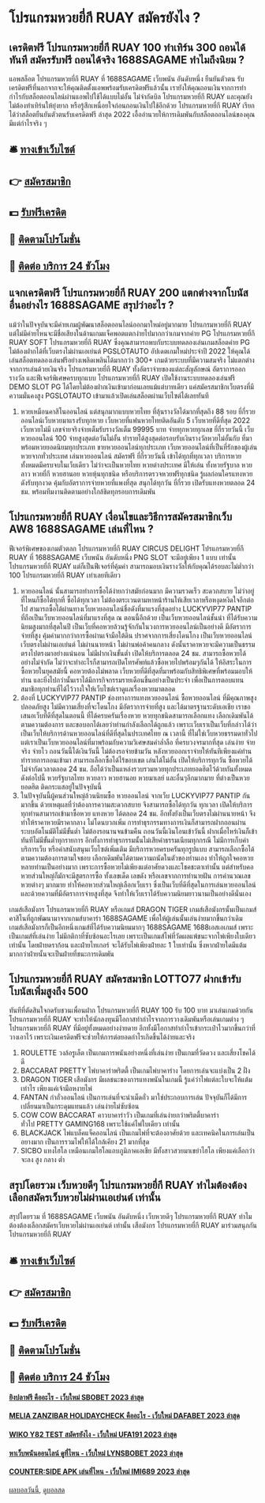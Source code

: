 # โปรแกรมหวยยี่กี RUAY สมัครยังไง ?
## เครดิตฟรี โปรแกรมหวยยี่กี RUAY 100 ทำเทิร์น 300 ถอนได้ทันที สมัครรับฟรี ถอนได้จริง 1688SAGAME ทำไมถึงนิยม ?
แอพสล็อต โปรแกรมหวยยี่กี RUAY ที่ 1688SAGAME เว็บพนัน อันดับหนึ่ง ยืนยันตัวตน รับเครดิตฟรีที่นอกจากจะให้คุณติดตั้งแอพพร้อมรับเครดิตฟรีแล้วนั้น เรายังให้คุณถอนเงินจากการทำกำไรกับสล็อตออนไลน์ผ่านแอพไปใช้ได้แบบไม่อั้น ไม่จำกัดบิล โปรแกรมหวยยี่กี RUAY และคุณยังไม่ต้องทำเทิร์นให้ยุ่งยาก หรือรู้สึกเหนื่อยใจก่อนถอนเงินไปใช้อีกด้วย โปรแกรมหวยยี่กี RUAY เรียกได้ว่าสล็อตยืนยันตัวตนรับเครดิตฟรี ล่าสุด 2022 เอื้ออำนวยให้การเดิมพันกับสล็อตออนไลน์ของคุณมีแต่กำไรจริง ๆ

## 🛎 [ทางเข้าเว็บไซต์](https://bit.ly/3SdLNi2)
## 👉 [สมัครสมาชิก](https://bit.ly/3SdLNi2)
## 💵 [รับฟรีเครดิต](https://bit.ly/3dyRKHj)
## 👑 [ติดตามโปรโมชั่น](https://bit.ly/3dyRKHj)
## 📱 [ติดต่อ บริการ 24 ชัวโมง](https://bit.ly/3dyRKHj)

## แจกเครดิตฟรี โปรแกรมหวยยี่กี RUAY 200 แตกต่างจากโบนัสอื่นอย่างไร 1688SAGAME สรุปว่าอะไร ?
แม้ว่าในปัจจุบันจะมีค่ายเกมผู้พัฒนาสล็อตออนไลน์ออกมาใหม่อยู่มากมาย โปรแกรมหวยยี่กี RUAY แต่ไม่มีค่ายไหนจะมีชื่อเสียงในด้านเกมแจ็คพอตแตกง่ายไปมากกว่าเกมจากค่าย PG โปรแกรมหวยยี่กี RUAY SOFT โปรแกรมหวยยี่กี RUAY ซึ่งคุณสามารถพบกับระบบทดลองเล่นเกมสล็อตค่าย PG ไม่ต้องฝากได้ที่เว็บตรงไม่ผ่านเอเย่นต์ PGSLOTAUTO อัปเดตเกมใหม่ประจำปี 2022 ให้คุณได้เล่นสล็อตทดลองเล่นฟรีอย่างเพลิดเพลินได้มากกว่า 300+ เกมด้วยระบบที่มีความสมจริง ไม่แตกต่างจากการเล่นด้วยเงินจริง โปรแกรมหวยยี่กี RUAY ทั้งอัตราจ่ายของแต่ละสัญลักษณ์ อัตราการออกรางวัล และฟีเจอร์พิเศษครบทุกแบบ โปรแกรมหวยยี่กี RUAY เปิดใช้งานระบบทดลองเล่นฟรี DEMO SLOT PG ได้โดยไม่ต้องฝากเงินเข้ามาก่อนเลยแม้แต่บาทเดียว แค่สมัครสมาชิกเว็บตรงที่มีความมั่นคงสูง PGSLOTAUTO เข้ามาแล้วเปิดเล่นสล็อตผ่านเว็บไซต์ได้เลยทันที
1. หวยเหมือนคาสิโนออนไลน์ แต่สนุกมากแบบหวยไทย ที่ลุ้นรางวัลได้มากที่สุดถึง 88 รอบ ยี่กี่รวยออนไลน์เว็บหวยมาแรงรับทุกหวย เว็บหวยที่แฟนหวยไทยติดอันดับ 5 เว็บหวยที่ดีที่สุด 2022 เว็บหวยไม่มี เลขจ่ายจริงจ่ายเต็มรับรางวัลเต็ม 99995 บาท จ่ายทุกหวยทุกเลข ยี่กี่รวยวันนี้ เว็บหวยออนไลน์ 100 จ่ายสูงสุดต่อวันไม่อั้น ทำรายได้สูงสุดต่อรอบรับเงินรางวัลหวยไม่อั้นกับ ที่มาพร้อมหวยยอดนิยมทุกประเภท ขายหวยออนไลน์ทุกประเภท เว็บหวยออนไลน์ที่เป็นที่รักของผู้เล่นหวยจากทั่วประเทศ เล่นหวยออนไลน์ สมัครฟรี ยี่กี่รวยวันนี้ เข้าได้ทุกที่ทุกเวลา บริการหวยทั้งหมดมีครบจบในเว็บเดียว ไม่ว่าจะเป็นหวยไทย หวยต่างประเทศ มีให้เล่น ทั้งหวยรัฐบาล หวยลาว หวยยี่กี หวยฮานอย หวยหุ้นทุกชนิด หรือบริการตรวจหวยฟรีทุกชนิด รู้ผลก่อนใครแทงหวยดังรับทุกงวด คุ้มกับอัตราการจ่ายหวยที่แพงที่สุด สนุกได้ทุกวัน ยี่กี่รวย เปิดรับแทงหวยตลอด 24 ชม. พร้อมทีมงานติดตามอย่างใกล้ชิดทุกรอบการเดิมพัน

## โปรแกรมหวยยี่กี RUAY เงื่อนไขและวิธีการสมัครสมาชิกเว็บ AW8 1688SAGAME เล่นที่ไหน ?
ฟีเจอร์พิเศษของเกมตัวตลก โปรแกรมหวยยี่กี RUAY CIRCUS DELIGHT โปรแกรมหวยยี่กี RUAY ที่ 1688SAGAME เว็บพนัน อันดับหนึ่ง PNG SLOT จะมีอยู่เพียง 1 แบบ เท่านั้น โปรแกรมหวยยี่กี RUAY แต่ก็เป็นฟีเจอร์ที่คุ้มค่า สามารถมอบเงินรางวัลให้กับคุณได้รอบละไม่ต่ำกว่า 100 โปรแกรมหวยยี่กี RUAY เท่าเลยทีเดียว
1. หวยออนไลน์ นั้นสามารถทำการซื้อได้ง่ายกว่าสมัยก่อนมาก มีความรวดเร็ว สะดวกสบาย ไม่ว่าอยู่ที่ไหนก็ซื้อได้ทุกที่ ซื้อได้ทุกเวลา ไม่ต้องตระเวนตามหาหน้าร้านให้เสียเวลาหรือหงุดหงิดใจอีกต่อไป สามารถซื้อได้ผ่านทางเว็บหวยออนไลน์ชื่อดังที่มาแรงที่สุดอย่าง LUCKYVIP77 PANTIP ที่ถือเป็นเว็บหวยออนไลน์ที่มาแรงที่สุด ณ ตอนนี้อีกด้วย เป็นเว็บหวยออนไลน์ชั้นนำ ที่ได้รับความนิยมสูงมากที่สุดในปี เป็นเว็บที่คอหวยล้วนรู้จักกันในวงการหวยออนไลน์เป็นอย่างดี มีอัตราการจ่ายที่สูง คุ้มค่ามากกว่าการซื้อผ่านเจ้ามือใต้ดิน ปราศจากการเสี่ยงโดนโกง เป็นเว็บหวยออนไลน์เว็บตรงไม่ผ่านเอเย่นต์ ไม่ผ่านนายหน้า ไม่ผ่านพ่อค้าคนกลาง ดังนั้นราคาหวยจะมีความเป็นธรรม ตรงไปตรงมาอย่างแน่นอน ไม่มีฝากเงินขั้นต่ำ เปิดให้บริการตลอด 24 ชม. สามารถซื้อหวยได้อย่างไม่จำกัด ไม่ว่าจะทำอะไรก็สามารถเปิดโทรศัพท์แล้วซื้อหวยไปพร้อมๆกันได้ ให้อิสระในการซื้อหวยในยุคสมัยนี้ คอหวยต้องไม่พลาด เว็บหวยที่ดีที่สุดที่มาพร้อมกับสิทธิพิเศษที่พร้อมมอบให้ท่าน และยิ่งไปกว่านั้นเราได้มีการกิจกรรมรายเดือนขึ้นอย่างเป็นประจำ เพื่อเป็นการตอบแทนสมาชิกทุกท่านที่ได้ไว้วางใจให้เว็บไซต์เราดูแลเรื่องหวยมาตลอด
2. ต้องที่ LUCKYVIP77 PANTIP ช่องทางการแทงหวยออนไลน์ ซื้อหวยออนไลน์ ที่มีคุณภาพสูง ปลอดภัยสูง ไม่มีความเสี่ยงที่จะโดนโกง มีอัตราการจ่ายที่สูง และได้มาตรฐานระดับเอเชีย เราขอเสนอเว็บที่ดีที่สุดในตอนนี้ ที่ได้ครบครันเรื่องหวย หวยทุกชนิดสามารถเลือกแทง เลือกเดิมพันได้ตามความต้องการ และขอบอกได้เลยว่าท่านกำลังเลือกได้ถูกแล้ว เพราะเว็บเราเป็นเว็บที่กล่าวได้ว่า เป็นเว็บให้บริการด้านหวยออนไลน์ที่ดีที่สุดในประเทศไทย ณ เวลานี้ ที่ไม่ใช่เว็บหวยธรรมดาทั่วไป แต่เราเป็นเว็บหวยออนไลน์ที่มาพร้อมกับความวิเศษสมคำล่ำลือ ที่ครบวงจรมากที่สุด เล่นง่าย จ่ายจริง จ่ายไว ถอนวันนี้ได้เงินวันนี้ ไม่ต้องรอจ่ายข้ามวัน หลังหวยออกเราจ่ายให้ทันทีเพียงแค่ท่านทำรายการถอนเข้ามา สามารถเลือกซื้อได้ไร้ขอบเขต เล่นได้ไม่อั้น เปิดให้บริการทุกวัน ซื้อหวยได้ไม่จำกัดเวลาตลอด 24 ชม. ถือได้ว่าเป็นแหล่งรวบรวมหวยทุกประเภทยอดฮิตไว้ด้วยกันทั้งหมดดังต่อไปนี้ หวยรัฐบาลไทย หวยลาว หวยฮานอย หวยมาเลย์ และอื่นๆอีกมากมาย ที่ต่างเป็นหวยยอดฮิต ติดกระแสอยู่ในปัจจุบันนี้
3. ในปัจจุบันนี้ผู้คนส่วนใหญ่ล้วนนิยมซื้อ หวยออนไลน์ จากเว็บ LUCKYVIP77 PANTIP กันมากขึ้น ด้วยเหตุผลที่ว่าต้องการความสะดวกสบาย จึงสามารถซื้อได้ทุกวัน ทุกเวลา เปิดให้บริการทุกท่านสามารถเข้ามาซื้อหวย แทงหวย ได้ตลอด 24 ชม. อีกทั้งยังเป็นเว็บตรงไม่ผ่านนายหน้า จึงทำให้ราคาหวยมีราคากลาง ไม่โดนบวกเพิ่ม การทำธุรกรรมทางการเงินก็สามารถฝากถอนผ่านระบบอัตโนมัติไม่มีขั้นต่ำ ไม่ต้องรอนานจนข้ามคืน ถอนวันนี้เงินโอนเข้าวันนี้ ฝากเมื่อไหร่เงินก็เข้าทันทีไม่มีขั้นต่ำทุกรายการ อีกทั้งการทำธุรกรรมนั้นไม่เสียค่าธรรมเนียมทุกกรณี ไม่มีการเก็บค่าบริการเว็บ หรือค่าสนับสนุนเว็บไซต์เพิ่มเติม มีบริการหวยครบครันทุกรูปแบบ สามารถเลือกซื้อได้ตามความต้องการตามใจชอบ เลือกเดิมพันได้ตามความถนัดในตัวของท่านเอง ทำให้ถูกใจคอหวยหลายท่านเป็นอย่างมาก เพราะการซื้อหวยไม่เพียงแต่อาศัยดวงและโชคชะตาเท่านั้น แต่สำหรับคอหวยส่วนใหญ่ก็มักจะมีสูตรการซื้อ ทั้งเลขเด็ด เลขดัง หรือเลขจากการทำนายฝัน การคำนวณเลขหวยต่างๆ มากมาย ทำให้คอหวยส่วนใหญ่เลือกเว็บเรา ซึ่งเป็นเว็บที่ดีที่สุดในการเล่นหวยออนไลน์และด้วยความที่มีอัตราการจ่ายสูงที่สุด จึงทำให้เว็บเราได้รับความนิยมยาวนานเป็นอย่างดีนั่นเอง

เกมส์เสือมังกร โปรแกรมหวยยี่กี RUAY หรือเกมส์ DRAGON TIGER เกมส์เสือมังกรนั้นเป็นเกมส์คาสิโนที่ถูกพัฒนามาจากเกมส์บาคาร่า 1688SAGAME เพื่อให้ผู้เล่นนั้นเล่นง่ายมากขึ้นกว่าเดิม เกมส์เสือมังกรก็เป็นอีกหนึ่งเกมส์ที่ได้รับความนิยมมากๆ 1688SAGAME 1688เอสเอเกมส์ เพราะเป็นเกมส์ที่เล่นง่าย ไม่มีกติกาที่ซับซ้อนอะไรเลย เพราะเป็นเกมส์ไพ่ที่วัดผลแพ้ชนะจากไพ่เพียงใบเดียวเท่านั้น โดยฝ่ายดราก้อน และฝ่ายไทเกอร์ จะได้รับไพ่เพียงฝ่ายละ 1 ใบเท่านั้น ซึ่งหากฝ่ายใดมีแต้มมากกว่าฝ่ายนั้นจะเป็นฝ่ายที่ชนะการเดิมพัน

## โปรแกรมหวยยี่กี RUAY สมัครสมาชิก LOTTO77 ฝากเข้ารับโบนัสเพิ่มสูงถึง 500
ทันทีที่ตัดสินใจกดรับชวนเพื่อนฝาก โปรแกรมหวยยี่กี RUAY 100 รับ 100 บาท มาเล่นเกมด้วยกัน โปรแกรมหวยยี่กี RUAY จะทำให้นักลงทุนมีโอกาสทำกำไรจากการวางเดิมพันหรือเล่นเกมต่าง ๆ โปรแกรมหวยยี่กี RUAY ที่มีอยู่ทั้งหมดอย่างง่ายดาย อีกทั้งมีโอกาสทำกำไรเข้ากระเป๋าไวมากขึ้นกว่าที่วางเอาไว้ เพราะเงินเครดิตฟรีจะช่วยให้การต่อยอดกำไรเกิดขึ้นได้ง่ายและจริง
1. ROULETTE วงล้อรูเล็ต เป็นเกมการพนันอย่างหนึ่งที่เล่นง่าย เป็นเกมที่วัดดวง และเสี่ยงโชคได้ดี
2. BACCARAT PRETTY ไพ่บาคาร่าพริตตี้ เป็นเกมไพ่บาคาร่าง โดยการเล่นจะแบ่งเป็น 2 ฝั่ง
3. DRAGON TIGER​ เสือมังกร มีผลชนะของการแทงพนันในเกมนี้ รู้แค่ว่าไพ่แต่ละใบจะให้แต้มเท่าไร เพียงแค่เจ้ามือหงายไพ่
4. FANTAN​ กำถั่วออนไลน์ เป็นการเล่นที่จะนำเม็ดถั่ว มาใช่ประกอบการเล่น ปัจจุบันก็ได้มีการเปลี่ยนมาเป็นกระดุมแทนแล้ว เล่นง่ายไม่ซับซ้อน
5. COW COW BACCARAT คาวบาคาร่าวัว เป็นเกมที่เล่นง่ายกว่าพริตตี้บาคาร่าทั่วไป PRETTY GAMING168 เพราะใช้แค่ไพ่ใบเดียว เท่านั้น
6. BLACKJACK ไพ่แบล็คแจ็คออนไลน์ เป็นเกมไพ่ที่จะต้องอาศัยด้วย และเทคนิคในการเล่นเป็นอยางมาก เป็นการรวมไพ่ให้ได้ใกล้เคียง 21 มากที่สุด
7. SICBO แทงไฮโล เหมือนเกมไฮโลแถบภูมิภาคเอเชีย มีทั้งสาวสวยมาเขย่าไฮโล เพียงแค่เลือกว่าจะลง สูง กลาง ต่ำ

## สรุปโดยรวม เว็บหวยดีๆ โปรแกรมหวยยี่กี RUAY ทำไมต้องต้องเลือกสมัครเว็บหวยไม่ผ่านเอเย่นต์ เท่านั้น
สรุปโดยรวม ที่ 1688SAGAME เว็บพนัน อันดับหนึ่ง เว็บหวยดีๆ โปรแกรมหวยยี่กี RUAY ทำไมต้องต้องเลือกสมัครเว็บหวยไม่ผ่านเอเย่นต์ เท่านั้น เสือมังกร โปรแกรมหวยยี่กี RUAY มาร่วมสนุกกัน โปรแกรมหวยยี่กี RUAY

## 🛎 [ทางเข้าเว็บไซต์](https://bit.ly/3SdLNi2)
## 👉 [สมัครสมาชิก](https://bit.ly/3SdLNi2)
## 💵 [รับฟรีเครดิต](https://bit.ly/3dyRKHj)
## 👑 [ติดตามโปรโมชั่น](https://bit.ly/3dyRKHj)
## 📱 [ติดต่อ บริการ 24 ชัวโมง](https://bit.ly/3dyRKHj)

#### [ยิงปลาฟรี คืออะไร - เว็บใหม่ SBOBET 2023 ล่าสุด](https://atom.io/themes/ยิงปลาฟรี%20คืออะไร%20-%20เว็บใหม่%20sbobet%202023%20ล่าสุด)
#### [MELIA ZANZIBAR HOLIDAYCHECK คืออะไร - เว็บใหม่ DAFABET 2023 ล่าสุด](https://atom.io/themes/melia%20zanzibar%20holidaycheck%20คืออะไร%20-%20เว็บใหม่%20dafabet%202023%20ล่าสุด)
#### [WIKO Y82 TEST สมัครยังไง - เว็บใหม่ UFA191 2023 ล่าสุด](https://atom.io/themes/wiko%20y82%20test%20สมัครยังไง%20-%20เว็บใหม่%20ufa191%202023%20ล่าสุด)
#### [หาเว็บพนันออนไลน์ ดูที่ไหน - เว็บใหม่ LYNSBOBET 2023 ล่าสุด](https://atom.io/themes/หาเว็บพนันออนไลน์%20ดูที่ไหน%20-%20เว็บใหม่%20lynsbobet%202023%20ล่าสุด)
#### [COUNTER:SIDE APK เล่นที่ไหน - เว็บใหม่ IMI689 2023 ล่าสุด](https://atom.io/themes/counterside%20apk%20เล่นที่ไหน%20-%20เว็บใหม่%20imi689%202023%20ล่าสุด)

[ผลบอลวันนี้](https://siamsport.tv "ผลบอลวันนี้"), [ดูบอลสด](https://siamsport.tv/ดูบอลสด "ดูบอลสด")